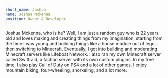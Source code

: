 ```yaml
---
short_name: Joshua
name: Joshua Mckenna
position: Owner & Developer
---
```

Joshua Mckenna, who is he? Well, I am just a random guy who is 22 years old and loves making and creating things from my
imagination, starting from the time I was young and building things like a house module out of lego... then switching to
Minecraft. Eventually, I got into building and moderating Minecraft servers like Lifeboat Network. I also ran my own
Minecraft server called Swiftraid, a faction server with its own custom plugins. In my free time, I also play Call of
Duty on PS4 and a lot of other games. I enjoy mountain biking, four-wheeling, snorkeling, and a lot more.
